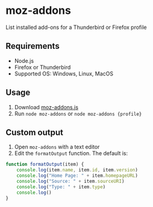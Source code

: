 # moz-addons

List installed add-ons for a Thunderbird or Firefox profile

## Requirements

- Node.js
- Firefox or Thunderbird
- Supported OS: Windows, Linux, MacOS

## Usage

1. Download [moz-addons.js](moz-addons.js)
2. Run `node moz-addons` or `node moz-addons {profile}`

## Custom output

1. Open `moz-addons` with a text editor
2. Edit the `formatOutput` function. The default is:

```javascript
function formatOutput(item) {
    console.log(item.name, item.id, item.version)
    console.log("Home Page: " + item.homepageURL)
    console.log("Source: " + item.sourceURI)
    console.log("Type: " + item.type)
    console.log()
}
```